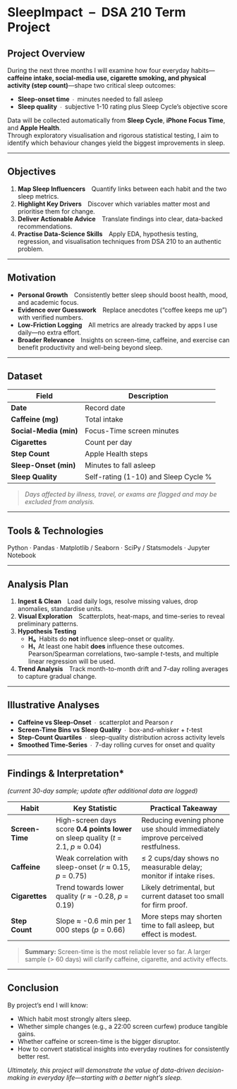 # SleepImpact – DSA 210 Term Project

## Project Overview  
During the next three months I will examine how four everyday habits—**caffeine intake, social-media use, cigarette smoking, and physical activity (step count)**—shape two critical sleep outcomes:

* **Sleep-onset time** ∙ minutes needed to fall asleep  
* **Sleep quality** ∙ subjective 1-10 rating plus Sleep Cycle’s objective score  

Data will be collected automatically from **Sleep Cycle**, **iPhone Focus Time**, and **Apple Health**.  
Through exploratory visualisation and rigorous statistical testing, I aim to identify which behaviour changes yield the biggest improvements in sleep.

---

## Objectives  
1. **Map Sleep Influencers** Quantify links between each habit and the two sleep metrics.  
2. **Highlight Key Drivers** Discover which variables matter most and prioritise them for change.  
3. **Deliver Actionable Advice** Translate findings into clear, data-backed recommendations.  
4. **Practise Data-Science Skills** Apply EDA, hypothesis testing, regression, and visualisation techniques from DSA 210 to an authentic problem.

---

## Motivation  
* **Personal Growth** Consistently better sleep should boost health, mood, and academic focus.  
* **Evidence over Guesswork** Replace anecdotes (“coffee keeps me up”) with verified numbers.  
* **Low-Friction Logging** All metrics are already tracked by apps I use daily—no extra effort.  
* **Broader Relevance** Insights on screen-time, caffeine, and exercise can benefit productivity and well-being beyond sleep.

---

## Dataset  
| Field | Description |
|-------|-------------|
| **Date** | Record date |
| **Caffeine (mg)** | Total intake |
| **Social-Media (min)** | Focus-Time screen minutes |
| **Cigarettes** | Count per day |
| **Step Count** | Apple Health steps |
| **Sleep-Onset (min)** | Minutes to fall asleep |
| **Sleep Quality** | Self-rating (1-10) and Sleep Cycle % |

> *Days affected by illness, travel, or exams are flagged and may be excluded from analysis.*

---

## Tools & Technologies  
Python · Pandas · Matplotlib / Seaborn · SciPy / Statsmodels · Jupyter Notebook  

---

## Analysis Plan  
1. **Ingest & Clean** Load daily logs, resolve missing values, drop anomalies, standardise units.  
2. **Visual Exploration** Scatterplots, heat-maps, and time-series to reveal preliminary patterns.  
3. **Hypothesis Testing**  
   * **H₀** Habits do **not** influence sleep-onset or quality.  
   * **H₁** At least one habit **does** influence these outcomes.  
   Pearson/Spearman correlations, two-sample *t*-tests, and multiple linear regression will be used.  
4. **Trend Analysis** Track month-to-month drift and 7-day rolling averages to capture gradual change.

---

## Illustrative Analyses  
* **Caffeine vs Sleep-Onset** ∙ scatterplot and Pearson *r*  
* **Screen-Time Bins vs Sleep Quality** ∙ box-and-whisker + *t*-test  
* **Step-Count Quartiles** ∙ sleep-quality distribution across activity levels  
* **Smoothed Time-Series** ∙ 7-day rolling curves for onset and quality

---

## Findings & Interpretation*  
*(current 30-day sample; update after additional data are logged)*  

| Habit | Key Statistic | Practical Takeaway |
|-------|---------------|--------------------|
| **Screen-Time** | High-screen days score **0.4 points lower** on sleep quality (*t* = 2.1, *p* ≈ 0.04) | Reducing evening phone use should immediately improve perceived restfulness. |
| **Caffeine** | Weak correlation with sleep-onset (*r* ≈ 0.15, *p* = 0.75) | ≤ 2 cups/day shows no measurable delay; monitor if intake rises. |
| **Cigarettes** | Trend towards lower quality (*r* ≈ -0.28, *p* = 0.19) | Likely detrimental, but current dataset too small for firm proof. |
| **Step Count** | Slope ≈ -0.6 min per 1 000 steps (*p* = 0.66) | More steps may shorten time to fall asleep, but effect is modest. |

> **Summary:** Screen-time is the most reliable lever so far. A larger sample (> 60 days) will clarify caffeine, cigarette, and activity effects.

---

## Conclusion  
By project’s end I will know:

* Which habit most strongly alters sleep.  
* Whether simple changes (e.g., a 22:00 screen curfew) produce tangible gains.  
* Whether caffeine or screen-time is the bigger disruptor.  
* How to convert statistical insights into everyday routines for consistently better rest.

*Ultimately, this project will demonstrate the value of data-driven decision-making in everyday life—starting with a better night’s sleep.*  
